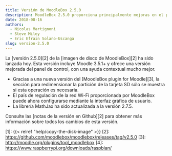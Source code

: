 ```yaml
---
title: Versión de MoodleBox 2.5.0
description: MoodleBox 2.5.0 proporciona principalmente mejoras en el panel de control de MoodleBox, incluyendo una ayuda contextual mucho mejor.
date: 2018-08-16
authors:
  - Nicolas Martignoni
  - Steve Miley
  - Eric Efrain Solano-Uscanga
slug: version-2.5.0
---
```


La [versión 2.5.0][2] de la [imagen de disco de MoodleBox][2] ha sido lanzada hoy. Esta versión incluye Moodle 3.5.1+ y ofrece una versión mejorada del panel de control, con una ayuda contextual mucho mejor.

  - Gracias a una nueva versión del [MoodleBox plugin for Moodle][3], la sección para redimensionar la partición de la tarjeta SD sólo se muestra si esta operación es necesaria.
  - El país de regulación de la red Wi-Fi proporcionada por MoodleBox puede ahora configurarse mediante la interfaz gráfica de usuario.
  - La librería MathJax ha sido actualizada a la versión 2.7.5.

Consulte las [notas de la versión en Github][2] para obtener más información sobre todos los cambios de esta versión.

 [1]: {{< relref "help/copy-the-disk-image" >}}
 [2]: https://github.com/moodlebox/moodlebox/releases/tag/v2.5.0
 [3]: http://moodle.org/plugins/tool_moodlebox
 [4]: https://www.raspberrypi.org/downloads/raspbian/
